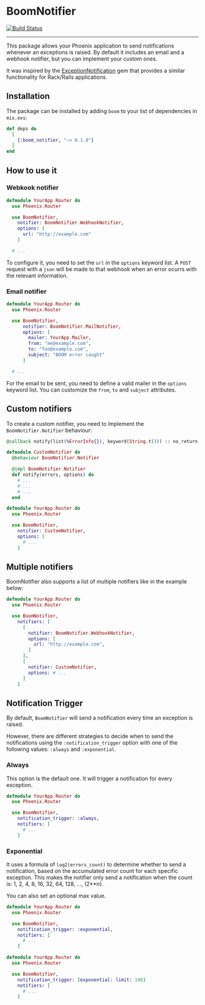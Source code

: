 # BoomNotifier

[![Build Status](https://travis-ci.org/wyeworks/boom.svg?branch=master)](https://travis-ci.org/wyeworks/boom)

---

This package allows your Phoenix application to send notifications whenever
an exceptions is raised. By default it includes an email and a webhook
notifier, but you can implement your custom ones.

It was inspired by the [ExceptionNotification](https://github.com/smartinez87/exception_notification)
gem that provides a similar functionality for Rack/Rails applications.

## Installation

The package can be installed by adding `boom` to your list of dependencies in
`mix.exs`:

```elixir
def deps do
  [
    {:boom_notifier, "~> 0.1.0"}
  ]
end
```

## How to use it

### Webkook notifier

```elixir
defmodule YourApp.Router do
  use Phoenix.Router

  use BoomNotifier,
    notifier: BoomNotifier.WebhookNotifier,
    options: [
      url: "http://example.com"
    ]

  # ...
```

To configure it, you need to set the `url` in the `options` keyword list. A `POST` request with a `json` will be made to that webhook when an error ocurrs with the relevant information.

### Email notifier

```elixir
defmodule YourApp.Router do
  use Phoenix.Router

  use BoomNotifier,
      notifier: BoomNotifier.MailNotifier,
      options: [
        mailer: YourApp.Mailer,
        from: "me@example.com",
        to: "foo@example.com",
        subject: "BOOM error caught"
      ]

  # ...
```

For the email to be sent, you need to define a valid mailer in the `options` keyword list. You can customize the `from`, `to` and `subject` attributes.

## Custom notifiers

To create a custom notifier, you need to implement the `BoomNotifier.Notifier` behaviour:

```elixir
@callback notify(list(%ErrorInfo{}), keyword(String.t())) :: no_return()
```

```elixir
defmodule CustomNotifier do
  @behaviour BoomNotifier.Notifier

  @impl BoomNotifier.Notifier
  def notify(errors, options) do
    # ...
    # ...
    # ...
  end
```

```elixir
defmodule YourApp.Router do
  use Phoenix.Router

  use BoomNotifier,
    notifier: CustomNotifier,
    options: [
      # ...
    ]
```

## Multiple notifiers

BoomNotifier also supports a list of multiple notifiers like in the example below:

```elixir
defmodule YourApp.Router do
  use Phoenix.Router

  use BoomNotifier,
    notifiers: [
      [
        notifier: BoomNotifier.WebhookNotifier,
        options: [
          url: "http://example.com",
        ]
      ],
      [
        notifier: CustomNotifier,
        options: # ...
      ]
    ]
```

## Notification Trigger
By default, `BoomNotifier` will send a notification every time an exception is
raised.

However, there are different strategies to decide when to send the
notifications using the `:notification_trigger` option with one of the
following values: `:always` and `:exponential`.

### Always
This option is the default one. It will trigger a notification for every
exception.

```elixir
defmodule YourApp.Router do
  use Phoenix.Router

  use BoomNotifier,
    notification_trigger: :always,
    notifiers: [
      # ...
    ]
```

### Exponential
It uses a formula of `log2(errors_count)` to determine whether to send a
notification, based on the accumulated error count for each specific
exception. This makes the notifier only send a notification when the count
is: 1, 2, 4, 8, 16, 32, 64, 128, ..., (2**n).

You can also set an optional max value.

```elixir
defmodule YourApp.Router do
  use Phoenix.Router

  use BoomNotifier,
    notification_trigger: :exponential,
    notifiers: [
      # ...
    ]
```

```elixir
defmodule YourApp.Router do
  use Phoenix.Router

  use BoomNotifier,
    notification_trigger: [exponential: limit: 100]
    notifiers: [
      # ...
    ]
```
